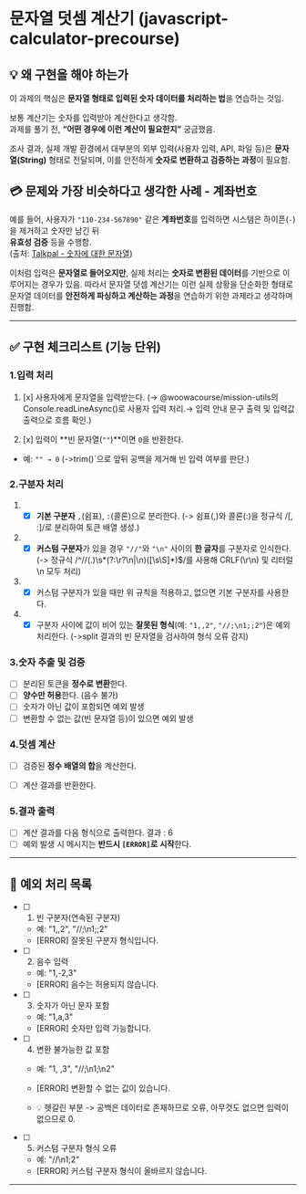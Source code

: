 # 문자열 덧셈 계산기 (javascript-calculator-precourse)


## 💡 왜 구현을 해야 하는가
이 과제의 핵심은 **문자열 형태로 입력된 숫자 데이터를 처리하는 법**을 연습하는 것임. 

보통 계산기는 숫자를 입력받아 계산한다고 생각함.  
과제를 풀기 전, **“어떤 경우에 이런 계산이 필요한지”** 궁금했음.

조사 결과, 실제 개발 환경에서 대부분의 외부 입력(사용자 입력, API, 파일 등)은  **문자열(String)** 형태로 전달되며, 이를 안전하게 **숫자로 변환하고 검증하는 과정**이 필요함.


## 💳 문제와 가장 비슷하다고 생각한 사례 - 계좌번호
예를 들어, 사용자가 `"110-234-567890"` 같은 **계좌번호**를 입력하면 시스템은 하이픈(`-`)을 제거하고 숫자만 남긴 뒤  
**유효성 검증** 등을 수행함.  
(출처: [Talkpal - 숫자에 대한 문자열](https://talkpal.ai/ko/grammar/%EC%88%AB%EC%9E%90%EC%97%90-%EB%8C%80%ED%95%9C-%EB%AC%B8%EC%9E%90%EC%97%B4/))

이처럼 입력은 **문자열로 들어오지만**,  실제 처리는 **숫자로 변환된 데이터**를 기반으로 이루어지는 경우가 있음.  따라서 문자열 덧셈 계산기는 이런 실제 상황을 단순화한 형태로  문자열 데이터를 **안전하게 파싱하고 계산하는 과정**을 연습하기 위한 과제라고 생각하며 진행함.

---

## ✅ 구현 체크리스트 (기능 단위)

### 1️.입력 처리
1. [x] 사용자에게 문자열을 입력받는다. 
(→ @woowacourse/mission-utils의 Console.readLineAsync()로 사용자 입력 처리.→ 입력 안내 문구 출력 및 입력값 출력으로 흐름 확인.)

2. [x] 입력이 **빈 문자열(`""`)**이면 `0`을 반환한다.  
  - 예: `"" → 0`
  (->trim()`으로 앞뒤 공백을 제거해 빈 입력 여부를 판단.)

### 2️.구분자 처리
1. - [x] **기본 구분자** `,`(쉼표), `:`(콜론)으로 분리한다.
(-> 쉼표(,)와 콜론(:)을 정규식 /[, :]/로 분리하여 토큰 배열 생성.)

2. - [x] **커스텀 구분자**가 있을 경우 `"//"`와 `"\n"` 사이의 **한 글자**를 구분자로 인식한다.  
(-> 정규식 /^\/\/(.)\s*(?:\r?\n|\\n)([\s\S]*)$/를 사용해 CRLF(\r\n) 및 리터럴 \n 모두 처리)

3. - [x] 커스텀 구분자가 있을 때만 위 규칙을 적용하고, 없으면 기본 구분자를 사용한다.

4. - [x] 구분자 사이에 값이 비어 있는 **잘못된 형식**(예: `"1,,2"`, `"//;\n1;;2"`)은 예외 처리한다.
(->split 결과의 빈 문자열을 검사하여 형식 오류 감지)

### 3.숫자 추출 및 검증
- [ ] 분리된 토큰을 **정수로 변환**한다.
- [ ] **양수만 허용**한다. (음수 불가)
- [ ] 숫자가 아닌 값이 포함되면 예외 발생  
- [ ] 변환할 수 없는 값(빈 문자열 등)이 있으면 예외 발생  

### 4.덧셈 계산
- [ ] 검증된 **정수 배열의 합**을 계산한다.  
- [ ] 계산 결과를 반환한다.


### 5.결과 출력
- [ ] 계산 결과를 다음 형식으로 출력한다. 결과 : 6
- [ ] 예외 발생 시 메시지는 **반드시 `[ERROR]`로 시작**한다.  

---

## 🚨 예외 처리 목록

- [ ] 1. 빈 구분자(연속된 구분자)  
   - 예: "1,,2", "//;\n1;;2"  
   - [ERROR] 잘못된 구분자 형식입니다.

- [ ] 2. 음수 입력  
   - 예: "1,-2,3"  
   - [ERROR] 음수는 허용되지 않습니다.

- [ ] 3. 숫자가 아닌 문자 포함  
   - 예: "1,a,3"  
   - [ERROR] 숫자만 입력 가능합니다.

- [ ] 4. 변환 불가능한 값 포함  
   - 예: "1, ,3", "//;\n1;\n2"  
   - [ERROR] 변환할 수 없는 값이 있습니다.


   - 💡 헷갈린 부분 -> 공백은 데이터로 존재하므로 오류,
아무것도 없으면 입력이 없으므로 0.

- [ ] 5. 커스텀 구분자 형식 오류  
   - 예: "//\n1;2"  
   - [ERROR] 커스텀 구분자 형식이 올바르지 않습니다.

---




